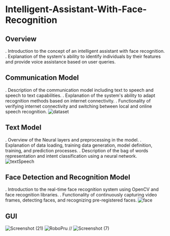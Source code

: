 # Intelligent-Assistant-With-Face-Recognition

## Overview
. Introduction to the concept of an intelligent assistant with face recognition.
. Explanation of the system's ability to identify individuals by their features and provide voice assistance based on user queries.

## Communication Model
. Description of the communication model including text to speech and speech to text capabilities.
. Explanation of the system's ability to adapt recognition methods based on internet connectivity.
. Functionality of verifying internet connectivity and switching between local and online speech recognition.
![dataset](https://github.com/Sangondaliya/Intelligent-Assistant-With-Face-Recognition/assets/86861045/362cfe60-62e0-497e-9eeb-c80aa0c75305)

## Text Model

. Overview of the Neural layers and preprocessing in the model.
. Explanation of data loading, training data generation, model definition, training, and prediction processes.
. Description of the bag of words representation and intent classification using a neural network.
![textSpeech](https://github.com/Sangondaliya/Intelligent-Assistant-With-Face-Recognition/assets/86861045/816b6c9d-c661-4c0b-b09a-62391aae5c4a)


## Face Detection and Recognition Model

. Introduction to the real-time face recognition system using OpenCV and face recognition libraries.
. Functionality of continuously capturing video frames, detecting faces, and recognizing pre-registered faces.
![face](https://github.com/Sangondaliya/Intelligent-Assistant-With-Face-Recognition/assets/86861045/5f47d23d-ea1e-4668-a2f5-c568258e39af)

## GUI
![Screenshot (21)](https://github.com/Sangondaliya/Intelligent-Assistant-With-Face-Recognition/assets/86861045/cff50d43-c270-4c83-8f0f-38f94f69caa2)
![RoboPru](https://github.com/Sangondaliya/Intelligent-Assistant-With-Face-Recognition/assets/86861045/4f17ea2e-d3e4-46be-bf7e-606f64dff069)
// ![Screenshot (7)](https://github.com/Sangondaliya/Intelligent-Assistant-With-Face-Recognition/assets/86861045/3a7474fc-65f9-4c50-bf07-18336f528560)







